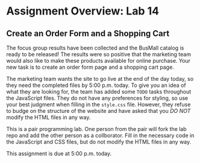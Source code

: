 # Assignment Overview: Lab 14

## Create an Order Form and a Shopping Cart

The focus group results have been collected and the BusMall catalog is ready to be released! The results were so positive that the marketing team would also like to make these products available for online purchase. Your new task is to create an order form page and a shopping cart page.

The marketing team wants the site to go live at the end of the day today, so they need the completed files by 5:00 p.m. today. To give you an idea of what they are looking for, the team has added some `TODO` tasks throughout the JavaScript files. They do not have any preferences for styling, so use your best judgment when filling in the `style.css` file. However, they refuse to budge on the structure of the website and have asked that you *DO NOT* modify the HTML files in any way.

This is a pair programming lab. One person from the pair will fork the lab repo and add the other person as a collborator. Fill in the necessary code in the JavaScript and CSS files, but do not modify the HTML files in any way.

This assignment is due at 5:00 p.m. today.